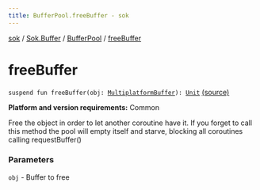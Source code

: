 ```yaml
---
title: BufferPool.freeBuffer - sok
---
```


[sok](../../index.html) / [Sok.Buffer](../index.html) / [BufferPool](index.html) / [freeBuffer](./free-buffer.html)

# freeBuffer

`suspend fun freeBuffer(obj: `[`MultiplatformBuffer`](../-multiplatform-buffer/index.html)`): `[`Unit`](https://kotlinlang.org/api/latest/jvm/stdlib/kotlin/-unit/index.html) [(source)](https://github.com/SeekDaSky/Sok/tree/master/common/sok-common/src/Sok/Buffer/BufferPool.kt#L50)

**Platform and version requirements:** Common

Free the object in order to let another coroutine have it. If you forget to call this method the pool will empty
itself and starve, blocking all coroutines calling requestBuffer()

### Parameters

`obj` - Buffer to free